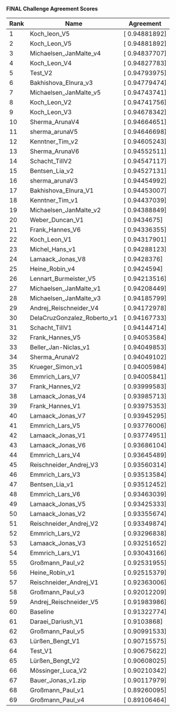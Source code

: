 **FINAL Challenge Agreement Scores**



|Rank|Name|Agreement|
|----|-----|---|
|1|Koch_leon_V5|[ 0.94881892]|
|2|Koch_Leon_V5|[ 0.94881892]|
|3|Michaelsen_JanMalte_v4|[ 0.94837707]|
|4|Koch_Leon_V4|[ 0.94827783]|
|5|Test_V2|[ 0.94793975]|
|6|Bakhishova_Elnura_v3|[ 0.94779474]|
|7|Michaelsen_JanMalte_v5|[ 0.94743741]|
|8|Koch_Leon_V2|[ 0.94741756]|
|9|Koch_Leon_V3|[ 0.94678342]|
|10|Sherma_ArunaV4|[ 0.94664651]|
|11|sherma_arunaV5|[ 0.94646698]|
|12|Kenntner_Tim_v2|[ 0.94605243]|
|13|Sherma_ArunaV6|[ 0.94552511]|
|14|Schacht_TillV2|[ 0.94547117]|
|15|Bentsen_Lia_v2|[ 0.94527131]|
|16|sherma_arunaV3|[ 0.94454992]|
|17|Bakhishova_Elnura_V1|[ 0.94453007]|
|18|Kenntner_Tim_v1|[ 0.94437039]|
|19|Michaelsen_JanMalte_v2|[ 0.94388849]|
|20|Weber_Duncan_V1|[ 0.9434675]|
|21|Frank_Hannes_V6|[ 0.94336355]|
|22|Koch_Leon_V1|[ 0.94317901]|
|23|Michel_Hans_v1|[ 0.94288123]|
|24|Lamaack_Jonas_V8|[ 0.9428376]|
|25|Heine_Robin_v4|[ 0.9424594]|
|26|Lennart_Burmeister_V5|[ 0.94213516]|
|27|Michaelsen_JanMalte_v1|[ 0.94208449]|
|28|Michaelsen_JanMalte_v3|[ 0.94185799]|
|29|Andrej_Reischneider_V4|[ 0.94172978]|
|30|DelaCruzGonzalez_Roberto_v1|[ 0.94167733]|
|31|Schacht_TillV1|[ 0.94144714]|
|32|Frank_Hannes_V5|[ 0.94053584]|
|33|Beller_Jan-Niclas_v1|[ 0.94049853]|
|34|Sherma_ArunaV2|[ 0.94049102]|
|35|Krueger_Simon_v1|[ 0.94005984]|
|36|Emmrich_Lars_V7|[ 0.94005841]|
|37|Frank_Hannes_V2|[ 0.93999583]|
|38|Lamaack_Jonas_V4|[ 0.93985713]|
|39|Frank_Hannes_V1|[ 0.93975353]|
|40|Lamaack_Jonas_V7|[ 0.93945295]|
|41|Emmrich_Lars_V5|[ 0.93776006]|
|42|Lamaack_Jonas_V1|[ 0.93774951]|
|43|Lamaack_Jonas_V6|[ 0.93686104]|
|44|Emmrich_Lars_V4|[ 0.93645489]|
|45|Reischneider_Andrej_V3|[ 0.93560314]|
|46|Emmrich_Lars_V3|[ 0.93513584]|
|47|Bentsen_Lia_v1|[ 0.93512452]|
|48|Emmrich_Lars_V6|[ 0.93463039]|
|49|Lamaack_Jonas_V5|[ 0.93425333]|
|50|Lamaack_Jonas_V2|[ 0.93355674]|
|51|Reischneider_Andrej_V2|[ 0.93349874]|
|52|Emmrich_Lars_V2|[ 0.93296838]|
|53|Lamaack_Jonas_V3|[ 0.93251652]|
|54|Emmrich_Lars_V1|[ 0.93043166]|
|55|Großmann_Paul_v2|[ 0.92531955]|
|56|Heine_Robin_v1|[ 0.92515379]|
|57|Reischneider_Andrej_V1|[ 0.92363006]|
|58|Großmann_Paul_v3|[ 0.92012209]|
|59|Andrej_Reischneider_V5|[ 0.91983986]|
|60|Baseline|[ 0.91322774]|
|61|Daraei_Dariush_V1|[ 0.9103868]|
|62|Großmann_Paul_v5|[ 0.90991533]|
|63|Lürßen_Bengt_V1|[ 0.90715575]|
|64|Test_V1|[ 0.90675622]|
|65|Lürßen_Bengt_V2|[ 0.90608025]|
|66|Mössinger_Luca_V2|[ 0.90210342]|
|67|Bauer_Jonas_v1.zip|[ 0.90117979]|
|68|Großmann_Paul_v1|[ 0.89260095]|
|69|Großmann_Paul_v4|[ 0.89106464]|

